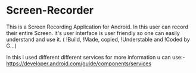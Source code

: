 # Screen-Recorder

This is a Screen Recording Application for Android. In this user can record their entire Screen.
it's user interface is user friendly so one can easily understand and use it.
( !Build, !Made, copied, !Understable and !Coded by G...)


In this i used different different services for more information u can use:- https://developer.android.com/guide/components/services 





